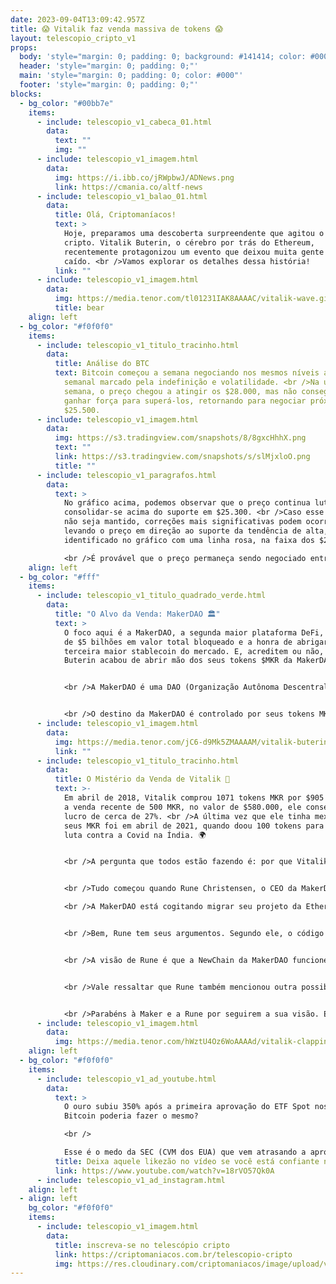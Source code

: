 ```yaml
---
date: 2023-09-04T13:09:42.957Z
title: 😱 Vitalik faz venda massiva de tokens 😱
layout: telescopio_cripto_v1
props:
  body: 'style="margin: 0; padding: 0; background: #141414; color: #000"'
  header: 'style="margin: 0; padding: 0;"'
  main: 'style="margin: 0; padding: 0; color: #000"'
  footer: 'style="margin: 0; padding: 0;"'
blocks:
  - bg_color: "#00bb7e"
    items:
      - include: telescopio_v1_cabeca_01.html
        data:
          text: ""
          img: ""
      - include: telescopio_v1_imagem.html
        data:
          img: https://i.ibb.co/jRWpbwJ/ADNews.png
          link: https://cmania.co/altf-news
      - include: telescopio_v1_balao_01.html
        data:
          title: Olá, Criptomaníacos!
          text: >
            Hoje, preparamos uma descoberta surpreendente que agitou o cenário
            cripto. Vitalik Buterin, o cérebro por trás do Ethereum,
            recentemente protagonizou um evento que deixou muita gente de queixo
            caído. <br />Vamos explorar os detalhes dessa história!
          link: ""
      - include: telescopio_v1_imagem.html
        data:
          img: https://media.tenor.com/tl01231IAK8AAAAC/vitalik-wave.gif
          title: bear
    align: left
  - bg_color: "#f0f0f0"
    items:
      - include: telescopio_v1_titulo_tracinho.html
        data:
          title: Análise do BTC
          text: Bitcoin começou a semana negociando nos mesmos níveis após um fechamento
            semanal marcado pela indefinição e volatilidade. <br />Na última
            semana, o preço chegou a atingir os $28.000, mas não conseguiu
            ganhar força para superá-los, retornando para negociar próximo dos
            $25.500.
      - include: telescopio_v1_imagem.html
        data:
          img: https://s3.tradingview.com/snapshots/8/8gxcHhhX.png
          text: ""
          link: https://s3.tradingview.com/snapshots/s/slMjxloO.png
          title: ""
      - include: telescopio_v1_paragrafos.html
        data:
          text: >
            No gráfico acima, podemos observar que o preço continua lutando para
            consolidar-se acima do suporte em $25.300. <br />Caso esse suporte
            não seja mantido, correções mais significativas podem ocorrer,
            levando o preço em direção ao suporte da tendência de alta,
            identificado no gráfico com uma linha rosa, na faixa dos $24.200.

            <br />É provável que o preço permaneça sendo negociado entre as regiões marcadas em rosa, que representam níveis de forte demanda. Enquanto esses níveis não forem superados, podemos esperar um período de lateralização dentro desses limites.
    align: left
  - bg_color: "#fff"
    items:
      - include: telescopio_v1_titulo_quadrado_verde.html
        data:
          title: "O Alvo da Venda: MakerDAO 🏛️"
          text: >
            O foco aqui é a MakerDAO, a segunda maior plataforma DeFi, com mais
            de $5 bilhões em valor total bloqueado e a honra de abrigar a
            terceira maior stablecoin do mercado. E, acreditem ou não, Vitalik
            Buterin acabou de abrir mão dos seus tokens $MKR da MakerDAO.


            <br />A MakerDAO é uma DAO (Organização Autônoma Descentralizada) construída na blockchain Ethereum, conhecida pela sua stablecoin DAI, que possui paridade com o dólar americano.


            <br />O destino da MakerDAO é controlado por seus tokens MKR. Os donos desses tokens têm o poder de tomar decisões cruciais na plataforma, como votar em atualizações. Imagine os detentores de MKR como os diretores de uma empresa - eles têm voz ativa! 😲
      - include: telescopio_v1_imagem.html
        data:
          img: https://media.tenor.com/jC6-d9Mk5ZMAAAAM/vitalik-buterin-vitalik.gif
          link: ""
      - include: telescopio_v1_titulo_tracinho.html
        data:
          title: O Mistério da Venda de Vitalik 🤨
          text: >-
            Em abril de 2018, Vitalik comprou 1071 tokens MKR por $905 cada. Com
            a venda recente de 500 MKR, no valor de $580.000, ele conseguiu um
            lucro de cerca de 27%. <br />A última vez que ele tinha mexido nos
            seus MKR foi em abril de 2021, quando doou 100 tokens para ajudar na
            luta contra a Covid na Índia. 🌍


            <br />A pergunta que todos estão fazendo é: por que Vitalik vendeu seus tokens?


            <br />Tudo começou quando Rune Christensen, o CEO da MakerDAO, soltou uma bomba em um post provocador. Ele compartilhou planos grandiosos para a MakerDAO que Vitalik não curtiu muito…

            <br />A MakerDAO está cogitando migrar seu projeto da Ethereum para uma nova blockchain chamada NewChain. Pior que isso, essa nova rede pode ser um fork da Solana. 


            <br />Bem, Rune tem seus argumentos. Segundo ele, o código do Solana é avançado e confiável. Além disso, ele cita projetos bem-sucedidos, como a Pyth Network, que foram construídos na Solana. 🌟


            <br />A visão de Rune é que a NewChain da MakerDAO funcione como uma ponte entre Ethereum e Solana, aprimorando o sistema multicadeia como um todo. 🚀


            <br />Vale ressaltar que Rune também mencionou outra possibilidade para a base da NewChain: Cosmos.


            <br />Parabéns à Maker e a Rune por seguirem a sua visão. Esperamos que funcione para eles e, no final, para a Ethereum também. 🤞
      - include: telescopio_v1_imagem.html
        data:
          img: https://media.tenor.com/hWztU4Oz6WoAAAAd/vitalik-clapping.gif
    align: left
  - bg_color: "#f0f0f0"
    items:
      - include: telescopio_v1_ad_youtube.html
        data:
          text: >
            O ouro subiu 350% após a primeira aprovação do ETF Spot nos EUA. O
            Bitcoin poderia fazer o mesmo?

            <br />

            Esse é o medo da SEC (CVM dos EUA) que vem atrasando a aprovação de um ETF Spot de BTC. Só que a data final está chegando... e a resposta é inevitável...
          title: Deixa aquele likezão no vídeo se você está confiante no BTC!
          link: https://www.youtube.com/watch?v=18rVO57Qk0A
      - include: telescopio_v1_ad_instagram.html
    align: left
  - align: left
    bg_color: "#f0f0f0"
    items:
      - include: telescopio_v1_imagem.html
        data:
          title: inscreva-se no telescópio cripto
          link: https://criptomaniacos.com.br/telescopio-cripto
          img: https://res.cloudinary.com/criptomaniacos/image/upload/v1662133224/telescopio/inscreva-se-telescopio.png
---
```

